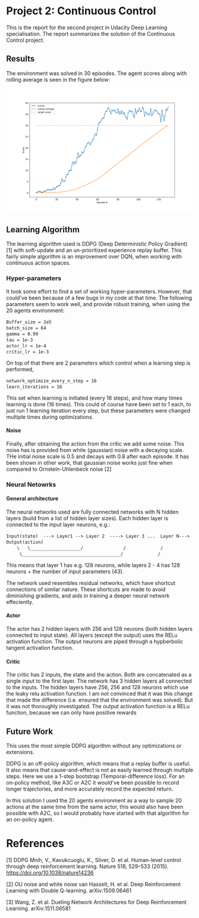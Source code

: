 # Project 2: Continuous Control

This is the report for the second project in Udacity Deep Learning
specialisation. The report summarizes the solution of the Continuous Control project.

## Results

The environment was solved in 30 episodes.
The agent scores along with rolling average is seen in the figure below:

![Scores](scores.png)

## Learning Algorithm

The learning algorithm used is DDPG (Deep Deterministic Policy Gradient) [1]
with soft-update and an un-prioritized experience replay buffer. This fairly
simple algorithm is an improvement over DQN, when working with continuous
action spaces.


### Hyper-parameters

It took some effort to find a set of working hyper-parameters. However, that
could've been because of a few bugs in my code at that time. The following
parameters seem to work well, and provide robust training, when using the 20
agents environment:

	Buffer_size = 2e5
	batch_size = 64
	gamma = 0.99
	tau = 1e-3
	actor_lr = 1e-4
	critic_lr = 1e-3

On top of that there are 2 parameters which control when a learning step is performed, 

	network_optimize_every_n_step = 16
	learn_iterations = 16

This set when learning is initiated (every 16 steps), and how many times
learning is done (16 times). This could of course have been set to 1 each, to
just run 1 learning iteration every step, but these parameters were changed
multiple times during optimizations.

#### Noise

Finally, after obtaining the action from the critic we add some noise. This
noise has is provided from white (gaussian) noise with a decaying scale. THe
initial noise scale is 0.5 and decays with 0.8 after each episode. It has been
shown in other work, that gaussian noise works just fine when compared to
Ornstein-Uhlenbeck noise [2]

### Neural Netowrks

#### General architecture

The neural networks used are fully connected networks with N hidden layers (build from a list of hidden layer sizes). Each hidden layer is connected to the input layer neurons, e.g.:

	Input(state)  ---> Layer1 --> Layer 2  ----> Layer 3 ...  Layer N---> Output(action)
	    \   \___________________/               /             /
	     \_____________________________________/	         /


This means that layer 1 has e.g. 128 neurons, while layers 2 - 4 has 128 neurons +
the number of input parameters (43). 

The network used resembles residual networks, which have shortcut
connections of similar nature. These shortcuts are made to avoid diminishing
gradients, and aids in training a deeper neural network effeciently.

#### Actor

The actor has 2 hidden layers with 256 and 128 neurons (both hidden layers
connected to input state). All layers (except the output) uses the RELu activation
function. The output neurons are piped through a hypberbolic tangent activation
function.

#### Critic

The critic has 2 inputs, the state and the action. Both are concatenated as a
single input to the first layer. The network has 3 hidden layers all connected
to the inputs. The hidden layers have 256, 256 and 128 neurons which use the
leaky relu activation function. I am not convinced that it was this change that
made the difference (i.e. ensured that the environment was solved). But it was
not thoroughly investigated. The output activation function is a RELu function,
because we can only have positive rewards

## Future Work

This uses the most simple DDPG algorithm without any optimizations or extensions. 

DDPG is an off-policy algorithm, which means that a replay buffer is useful. It
also means that cause-and-effect is not as easily learned through multiple
steps. Here we use a 1-step bootstrap (Temporal-difference loss). For an
on-policy method, like A3C or A2C it would've been possible to record longer
trajectories, and more accurately record the expected return. 

In this solution I used the 20 agents environment as a way to sample 20 actions
at the same time from the same actor, this would also have been possible with
A2C, so I would probably have started with that algorithm for an on-policy
agent.

# References

[1] DDPG
Mnih, V., Kavukcuoglu, K., Silver, D. et al. Human-level control through deep reinforcement learning. Nature 518, 529–533 (2015). https://doi.org/10.1038/nature14236

[2] OU noise and white noise
van Hasselt, H. et al. Deep Reinforcement Learning with Double Q-learning. arXiv:1509.06461

[3] Wang, Z. et al. Dueling Network Architectures for Deep Reinforcement Learning. arXiv:1511.06581
